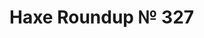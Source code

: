 [_template]: ../templates/roundup.html
[date]: / "2015-07-05 10:02:00"
[modified]: / "2015-07-05 10:02:00"
[published]: / "2015-07-05 10:02:00"
[“”]: a ""
# Haxe Roundup № 327



